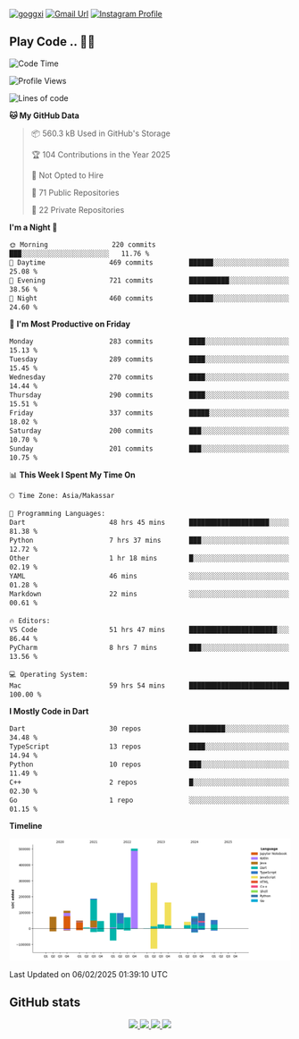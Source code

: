 [![goggxi](https://img.shields.io/badge/Portofolio-Goggxi-orange)](https://goggxi.github.io)
[![Gmail Url](https://img.shields.io/twitter/url?label=Goggxi@gmail.com&logo=gmail&style=social&url=http%3A%2F%2Fmailto%3Acontact.Goggxi@gmail.com)](mailto:Goggxi@gmail.com) [![Instagram Profile](https://img.shields.io/twitter/url?label=moh_rifkan&logo=instagram&style=social&url=https://www.instagram.com/moh_rifkan/)](https://www.instagram.com/moh_rifkan/)

## Play Code .. 💬🚀

<!-- [![Moh Rifkan GitHub stats](https://github-readme-stats.vercel.app/api?username=goggxi&count_private=true&show_icons=true&theme=dracula&custom_title=Goggxi%20Statistic%20🚀)](https://github.com/goggxi/goggxi)

[![Top Langs](https://github-readme-stats.vercel.app/api/top-langs/?username=goggxi&langs_count=8&layout=compact&show_icons=true&theme=dracula)](https://github.com/goggxi/goggxi) -->

<!--START_SECTION:waka-->
![Code Time](http://img.shields.io/badge/Code%20Time-4%2C038%20hrs%2028%20mins-blue)

![Profile Views](http://img.shields.io/badge/Profile%20Views-1-blue)

![Lines of code](https://img.shields.io/badge/From%20Hello%20World%20I%27ve%20Written-2.0%20million%20lines%20of%20code-blue)

**🐱 My GitHub Data** 

> 📦 560.3 kB Used in GitHub's Storage 
 > 
> 🏆 104 Contributions in the Year 2025
 > 
> 🚫 Not Opted to Hire
 > 
> 📜 71 Public Repositories 
 > 
> 🔑 22 Private Repositories 
 > 
**I'm a Night 🦉** 

```text
🌞 Morning                220 commits         ███░░░░░░░░░░░░░░░░░░░░░░   11.76 % 
🌆 Daytime                469 commits         ██████░░░░░░░░░░░░░░░░░░░   25.08 % 
🌃 Evening                721 commits         ██████████░░░░░░░░░░░░░░░   38.56 % 
🌙 Night                  460 commits         ██████░░░░░░░░░░░░░░░░░░░   24.60 % 
```
📅 **I'm Most Productive on Friday** 

```text
Monday                   283 commits         ████░░░░░░░░░░░░░░░░░░░░░   15.13 % 
Tuesday                  289 commits         ████░░░░░░░░░░░░░░░░░░░░░   15.45 % 
Wednesday                270 commits         ████░░░░░░░░░░░░░░░░░░░░░   14.44 % 
Thursday                 290 commits         ████░░░░░░░░░░░░░░░░░░░░░   15.51 % 
Friday                   337 commits         █████░░░░░░░░░░░░░░░░░░░░   18.02 % 
Saturday                 200 commits         ███░░░░░░░░░░░░░░░░░░░░░░   10.70 % 
Sunday                   201 commits         ███░░░░░░░░░░░░░░░░░░░░░░   10.75 % 
```


📊 **This Week I Spent My Time On** 

```text
🕑︎ Time Zone: Asia/Makassar

💬 Programming Languages: 
Dart                     48 hrs 45 mins      ████████████████████░░░░░   81.38 % 
Python                   7 hrs 37 mins       ███░░░░░░░░░░░░░░░░░░░░░░   12.72 % 
Other                    1 hr 18 mins        █░░░░░░░░░░░░░░░░░░░░░░░░   02.19 % 
YAML                     46 mins             ░░░░░░░░░░░░░░░░░░░░░░░░░   01.28 % 
Markdown                 22 mins             ░░░░░░░░░░░░░░░░░░░░░░░░░   00.61 % 

🔥 Editors: 
VS Code                  51 hrs 47 mins      ██████████████████████░░░   86.44 % 
PyCharm                  8 hrs 7 mins        ███░░░░░░░░░░░░░░░░░░░░░░   13.56 % 

💻 Operating System: 
Mac                      59 hrs 54 mins      █████████████████████████   100.00 % 
```

**I Mostly Code in Dart** 

```text
Dart                     30 repos            █████████░░░░░░░░░░░░░░░░   34.48 % 
TypeScript               13 repos            ████░░░░░░░░░░░░░░░░░░░░░   14.94 % 
Python                   10 repos            ███░░░░░░░░░░░░░░░░░░░░░░   11.49 % 
C++                      2 repos             █░░░░░░░░░░░░░░░░░░░░░░░░   02.30 % 
Go                       1 repo              ░░░░░░░░░░░░░░░░░░░░░░░░░   01.15 % 
```



**Timeline**

![Lines of Code chart](https://raw.githubusercontent.com/Goggxi/Goggxi/main/assets/bar_graph.png)


 Last Updated on 06/02/2025 01:39:10 UTC
<!--END_SECTION:waka-->

## GitHub stats

<p align="center">
  <a href="https://github.com/goggxi">
    <img src="http://github-profile-summary-cards.vercel.app/api/cards/profile-details?username=goggxi&theme=transparent" />
  </a>
  <a href="https://github.com/goggxi">
    <img src="https://github-readme-streak-stats.herokuapp.com/?user=goggxi&hide_border=true&card_width=338&theme=transparent" />
  </a>
  <a href="https://github.com/goggxi">
    <img src="http://github-profile-summary-cards.vercel.app/api/cards/stats?username=goggxi&theme=transparent" />
  </a>
  <a href="https://github.com/goggxi">
    <img src="https://github-readme-stats.vercel.app/api/top-langs/?username=goggxi&langs_count=10&exclude_repo=&hide=c,makefile,html,css,sass,nix,nunjucks,tsql,dockerfile,shell&card_width=699&hide_border=true&theme=transparent" />
  </a>
  <!-- <br/>
  <a href="https://github.com/goggxi">
    <img src="https://komarev.com/ghpvc/?username=goggxi&color=blue&style=flat" />
  </a> -->
</p>

